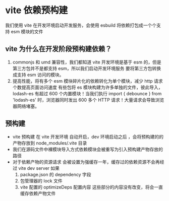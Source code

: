 # vite 依赖预构建

我们使用 vite 在开发环境启动开发服务，会使用 esbuild 将依赖打包成一个个支持 esm 模块的文件

## vite 为什么在开发阶段预构建依赖？

1. commonjs 和 umd 兼容性，我们都知道 vite 开发环境是基于 esm 的，但是第三方包并不是都支持 esm，所以我们启动开发环境服务 要将第三方包转换成支持 esm 访问的模块。
2. 提高性能，将有多个 esm 模块碎片化的依赖转化为单个模块，减少 http 请求个数提高页面访问速度
   有些包将 es 模块构建为许多单独的文件，彼此导入，lodash-es 有超过 600 个内置模块！当我们执行 import { debounce } from 'lodash-es' 时，浏览器同时发出 600 多个 HTTP 请求！大量请求会导致浏览器网络堵塞。

## 预构建

- vite 预构建 在 vite 开发环境 自动开启，dev 环境启动之后 ，会将预构建的的产物存放到 node_modules/.vite 目录
- 我们在源码文件中裸模块导入方式依赖模块会被重写为引入预构建产物存放的路径
- 对于依赖产物的资源请求 会被设置为强缓存一年，缓存过的依赖资源不会再经过 vite dev server
  如果
  1. package.json 的 dependency 字段
  2. 包管理器的 lock 文件
  3. vite 配置的 optimizeDeps 配置内容
     这些部分的内容没有改变，将会一直缓存依赖产物文件
